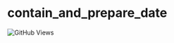 # contain_and_prepare_date

![GitHub Views](https://views.whatilearened.today/views/github/ShalomKekel/contain_and_prepare_date.svg)

